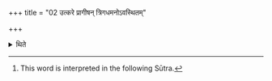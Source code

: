 +++
title = "02 उत्करे प्रागीषन् त्रिगधमनोऽवस्थितम्"

+++

<details><summary>थिते</summary>

2. A cart with three Gadhās[^1] is kept near the rubbish heap with its pole pointing to the east.  

[^1]: This word is interpreted in the following Sūtra.  
</details>
